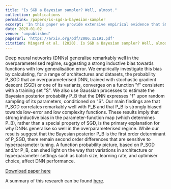 ```yaml
---
title: "Is SGD a Bayesian sampler? Well, almost."
collection: publications
permalink: /papers/is-sgd-a-bayesian-sampler
excerpt: 'In this paper we provide extensive empirical evidence that SGD (and related optimisers) behave approximately like Bayesian samplers. This is in turn strong evidence that the inductive bias of neural networks comes primarily from their parameter-function map, rather than SGD (which is commonly assumed).'
date: 2020-01-02
venue: 'unpublished'
paperurl: 'https://arxiv.org/pdf/2006.15191.pdf'
citation: Mingard et al. (2020). Is SGD a Bayesian sampler? Well, almost.'
---
```

Deep neural networks (DNNs) generalise remarkably well in the overparameterised regime, suggesting a strong inductive bias towards functions with low generalisation error. We empirically investigate this bias by calculating, for a range of architectures and datasets, the probability P_SGD that an overparameterised DNN, trained with stochastic gradient descent (SGD) or one of its variants, converges on a function &quot;f&quot; consistent with a training set &quot;S&quot;. We also use Gaussian processes to estimate the Bayesian posterior probability P_B that the DNN expresses &quot;f&quot; upon random sampling of its parameters, conditioned on &quot;S&quot;. Our main findings are that P_SGD correlates remarkably well with P_B and that P_B is strongly biased towards low-error and low complexity functions. These results imply that strong inductive bias in the parameter-function map (which determines P_B), rather than a special property of SGD, is the primary explanation for why DNNs generalise so well in the overparameterised regime. While our results suggest that the Bayesian posterior P_B is the first order determinant of P_SGD, there remain second order differences that are sensitive to hyperparameter tuning. A function probability picture, based on P_SGD and/or P_B, can shed light on the way that variations in architecture or hyperparameter settings such as batch size, learning rate, and optimiser choice, affect DNN performance. 

[Download paper here](https://arxiv.org/pdf/2006.15191.pdf)

A summary of this research can be found [here](https://towardsdatascience.com/neural-networks-are-fundamentally-bayesian-bee9a172fad8).
